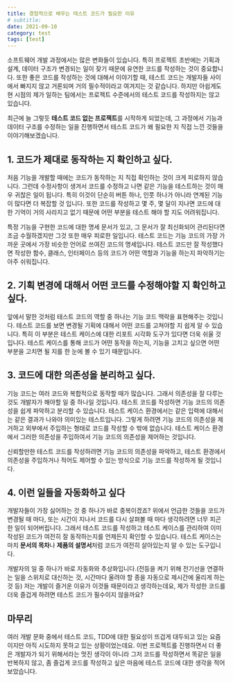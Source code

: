 ```yaml
---
title: 경험적으로 배우는 테스트 코드가 필요한 이유
# subtitle:
date: 2021-09-10
category: test
tags: [test]
---
```


소프트웨어 개발 과정에서는 많은 변화들이 있습니다. 특히 프로젝트 초반에는 기획과 설계, 데이터 구조가 변경되는 일이 잦기 때문에 유연한 코드를 작성하는 것이 중요합니다. 또한 좋은 코드를 작성하는 것에 대해서 이야기할 때, 테스트 코드는 개발자들 사이에서 빠지지 않고 거론되며 거의 필수적이라고 여겨지는 것 같습니다. 하지만 아쉽게도 현 시점의 제가 일하는 팀에서는 프로젝트 수준에서의 테스트 코드를 작성하지는 않고 있습니다. 

최근에 늘 그렇듯 **테스트 코드 없는 프로젝트**를 시작하게 되었는데, 그 과정에서 기능과 데이터 구조를 수정하는 일을 진행하면서 테스트 코드가 왜 필요한 지 직접 느낀 것들을 이야기해보겠습니다.

## 1. 코드가 제대로 동작하는 지 확인하고 싶다.

처음 기능을 개발할 때에는 코드가 동작하는 지 직접 확인하는 것이 크게 피로하지 않습니다. 그런데 수정사항이 생겨서 코드를 수정하고 나면 같은 기능을 테스트하는 것이 매우 귀찮은 일이 됩니다. 특히 이것이 단순히 버튼 하나, 인풋 하나가 아니라 연계된 기능이 많다면 더 복잡할 것 입니다. 또한 코드를 작성하고 몇 주, 몇 달이 지나면 코드에 대한 기억이 거의 사라지고 없기 때문에 어떤 부분을 테스트 해야 할 지도 어려워집니다.

특정 기능을 구현한 코드에 대한 명세 문서가 있고, 그 문서가 잘 최신화되어 관리된다면 조금 수월하겠지만 그것 또한 매우 피로한 일입니다. 테스트 코드는 기능 코드의 가장 가까운 곳에서 가장 비슷한 언어로 쓰여진 코드의 명세입니다. 테스트 코드만 잘 작성했다면 작성한 함수, 클래스, 인터페이스 등의 코드가 어떤 역할과 기능을 하는지 파악하기는 아주 쉬워집니다.

## 2. 기획 변경에 대해서 어떤 코드를 수정해야할 지 확인하고 싶다.

앞에서 말한 것처럼 테스트 코드의 역할 중 하나는 기능 코드 맥락을 표현해주는 것입니다. 테스트 코드를 보면 변경될 기획에 대해서 어떤 코드를 고쳐야할 지 쉽게 알 수 있습니다. 특히 이 부분은 테스트 케이스에 대한 리포트 시각화 도구가 있다면 더욱 쉬울 것입니다. 테스트 케이스를 통해 코드가 어떤 동작을 하는지, 기능을 고치고 싶으면 어떤 부분을 고치면 될 지를 한 눈에 볼 수 있기 때문입니다.

## 3. 코드에 대한 의존성을 분리하고 싶다.

기능 코드는 여러 코드와 복합적으로 동작할 때가 많습니다. 그래서 의존성을 잘 다루는 것도 개발자가 해야할 일 중 하나일 것입니다. 테스트 코드를 작성하면 기능 코드의 의존성을 쉽게 파악하고 분리할 수 있습니다. 테스트 케이스 환경에서는 같은 입력에 대해서는 같은 결과가 나와야 의미있는 테스트입니다. 그렇게 하려면 기능 코드의 의존성을 제거하고 외부에서 주입하는 형태로 코드를 작성할 수 밖에 없습니다. 테스트 케이스 환경에서 그러한 의존성을 주입하여서 기능 코드의 의존성을 제어하는 것입니다.

신뢰할만한 테스트 코드를 작성하려면 기능 코드의 의존성을 파악하고, 테스트 환경에서 의존성을 주입하거나 적어도 제어할 수 있는 방식으로 기능 코드를 작성하게 될 것입니다.

## 4. 이런 일들을 자동화하고 싶다

개발자들이 가장 싫어하는 것 중 하나가 바로 중복이겠죠? 위에서 언급한 것들을 코드가 변경될 때 마다, 또는 시간이 지나서 코드를 다시 살펴볼 때 마다 생각하려면 너무 피곤한 일이 되어버립니다. 그래서 테스트 코드를 작성하고 테스트 케이스를 관리하여 이미 작성된 코드가 여전히 잘 동작하는지를 언제든지 확인할 수 있습니다. 테스트 케이스는 마치 **문서의 목차**나 **제품의 설명서**처럼 코드가 여전히 살아있는지 알 수 있는 도구입니다.

개발자의 일 중 하나가 바로 자동화와 추상화입니다.(전등을 켜기 위해 전기선을 연결하는 일을 스위치로 대신하는 것, 시간마다 울려야 할 종을 자동으로 제시간에 울리게 하는 것 등) 저는 개발이 즐거운 이유가 이것들 때문이라고 생각하는데요, 제가 작성한 코드를 더욱 즐겁게 하려면 테스트 코드가 필수이지 않을까요?

## 마무리

여러 개발 문화 중에서 테스트 코드, TDD에 대한 필요성이 뜨겁게 대두되고 있는 요즘이지만 아직 시도하지 못하고 있는 상황이었는데요. 이번 프로젝트를 진행하면서 더 좋은 개발자가 되기 위해서라는 멋진 생각이 아니라 그저 코드를 작성하면서 똑같은 일을 반복하지 않고, 좀 즐겁게 코드를 작성하고 싶은 마음에 테스트 코드에 대한 생각을 적어보았습니다.
